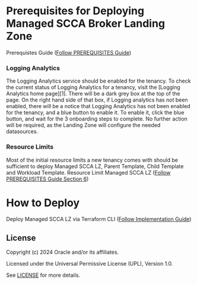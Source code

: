 # Prerequisites for Deploying Managed SCCA Broker Landing Zone

Prerequistes Guide ([Follow PREREQUISITES Guide](./official_documentation/PREREQUISITES.md))

### Logging Analytics

The Logging Analytics service should be enabled for the tenancy. 
To check the current status of Logging Analytics for a tenancy, visit the [Logging Analytics home page][1].
There will be a dark grey box at the top of the page. On the right hand side of that box, if Logging analytics has *not* been enabled, there will be a notice that Logging Analytics has not been enabled for the tenancy, and a blue button to enable it.  To enable it, click the blue button, and wait for the 3 onboarding steps to complete.  No further action will be required, as the Landing Zone will configure the needed datasources. 

### Resource Limits

Most of the initial resource limits a new tenancy comes with should be sufficient to deploy Managed SCCA LZ, Parent Template, Child Template and Workload Template.
Resource Limit Managed SCCA LZ ([Follow PREREQUISITES Guide Section 6](./official_documentation/PREREQUISITES.md))

# How to Deploy

Deploy Managed SCCA LZ via Terraform CLI ([Follow Implementation Guide](./official_documentation/IMPLEMENTATION-GUIDE.md))

## License

Copyright (c) 2024 Oracle and/or its affiliates.

Licensed under the Universal Permissive License (UPL), Version 1.0.

See [LICENSE](./LICENSE.txt) for more details.
